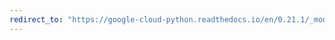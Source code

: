 ```yaml
---
redirect_to: "https://google-cloud-python.readthedocs.io/en/0.21.1/_modules/google/cloud/bigquery/job.html"
---
```

